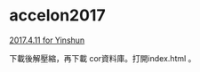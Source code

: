 # accelon2017

[2017.4.11 for Yinshun](http://ya.ksana.tw/yinshun/release/yinshun20170411.zip)

下載後解壓縮，再下載 cor資料庫。打開index.html 。
